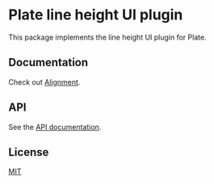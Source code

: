# Plate line height UI plugin

This package implements the line height UI plugin for Plate.

## Documentation

Check out [Alignment](https://plate.udecode.io/docs/plugins/alignment).

## API

See the [API documentation](https://plate-api.udecode.io/globals.html). 

## License

[MIT](../../../../LICENSE)
